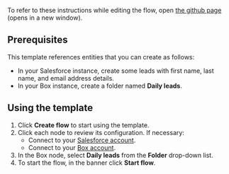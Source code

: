 To refer to these instructions while editing the flow, open [the github page](https://github.com/ot4i/app-connect-templates/blob/main/resources/markdown/At%20regular%20intervals%20extract%20Salesforce%20lead%20details%20and%20upload%20Box%20file%20with%20CSV%20output_instructions.md) (opens in a new window).
## Prerequisites
This template references entities that you can create as follows:
- In your Salesforce instance, create some leads with first name, last name, and email address details.
- In your Box instance, create a folder named **Daily leads**.
## Using the template
1. Click **Create flow** to start using the template.
1. Click each node to review its configuration. If necessary:
   - Connect to your [Salesforce account](https://ibm.biz/aassalesforce).
   - Connect to your [Box account](https://ibm.biz/aas_box).
1. In the Box node, select **Daily leads** from the **Folder** drop-down list.
1. To start the flow, in the banner click **Start flow**.
